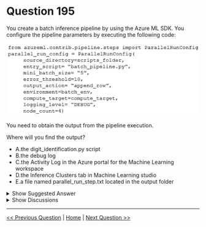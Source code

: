 # Question 195

You create a batch inference pipeline by using the Azure ML SDK. You configure the pipeline parameters by executing the following code:

![Question Image](images/q195_q_0016700001.png)

You need to obtain the output from the pipeline execution.

Where will you find the output?

* A.the digit_identification.py script
* B.the debug log
* C.the Activity Log in the Azure portal for the Machine Learning workspace
* D.the Inference Clusters tab in Machine Learning studio
* E.a file named parallel_run_step.txt located in the output folder

<details>
  <summary>Show Suggested Answer</summary>

  <strong>E</strong><br>

</details>

<details>
  <summary>Show Discussions</summary>

<blockquote><p><strong>ljljljlj</strong> <code>(Mon 11 Jul 2022 14:01)</code> - <em>Upvotes: 11</em></p><p>On exam 2021/7/10</p></blockquote>
<blockquote><p><strong>PI_Team</strong> <code>(Sat 27 Jul 2024 12:15)</code> - <em>Upvotes: 2</em></p><p>By default, the ParallelRunStep class writes its output to a file named parallel_run_step.txt in the specified output directory. This file contains the concatenated output from all the mini-batches processed by the pipeline. Each line in the file represents the output from a single mini-batch.</p></blockquote>
<blockquote><p><strong>ahson0124</strong> <code>(Thu 15 Feb 2024 13:43)</code> - <em>Upvotes: 4</em></p><p>In exam on 2023-02-15</p></blockquote>
<blockquote><p><strong>Edriv</strong> <code>(Sat 16 Dec 2023 11:35)</code> - <em>Upvotes: 1</em></p><p>https://learn.microsoft.com/en-us/azure/machine-learning/migrate-to-v2-execution-parallel-run-step</p></blockquote>
<blockquote><p><strong>Edriv</strong> <code>(Mon 08 Jan 2024 17:42)</code> - <em>Upvotes: 2</em></p><p>https://learn.microsoft.com/en-us/python/api/azureml-pipeline-steps/azureml.pipeline.steps.parallelrunconfig?view=azure-ml-py</p></blockquote>
<blockquote><p><strong>JTWang</strong> <code>(Sat 22 Apr 2023 10:46)</code> - <em>Upvotes: 3</em></p><p>on exam 04/22/2022</p></blockquote>
<blockquote><p><strong>synapse</strong> <code>(Tue 14 Mar 2023 05:15)</code> - <em>Upvotes: 2</em></p><p>Given answer is correct</p></blockquote>
<blockquote><p><strong>TheYazan</strong> <code>(Tue 14 Feb 2023 09:18)</code> - <em>Upvotes: 2</em></p><p>Correct</p></blockquote>

</details>

---

[<< Previous Question](question_194.md) | [Home](/index.md) | [Next Question >>](question_196.md)
